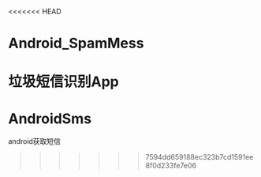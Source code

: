 <<<<<<< HEAD
# Android_SpamMess
垃圾短信识别App
=======
# AndroidSms
android获取短信
>>>>>>> 7594dd659188ec323b7cd1591ee8f0d233fe7e06
